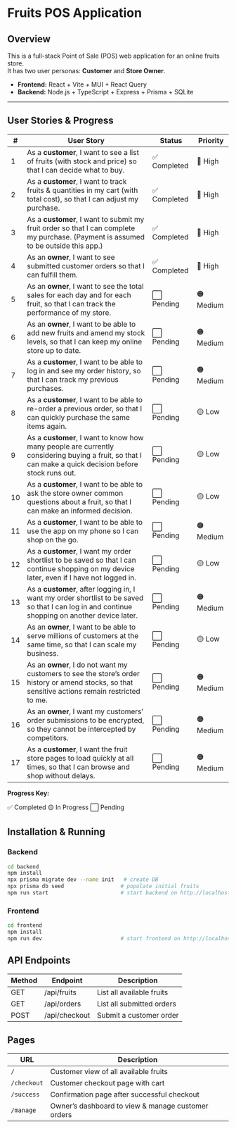 # Fruits POS Application

## Overview

This is a full-stack Point of Sale (POS) web application for an online fruits store.  
It has two user personas: **Customer** and **Store Owner**.

- **Frontend:** React + Vite + MUI + React Query
- **Backend:** Node.js + TypeScript + Express + Prisma + SQLite

---

## User Stories & Progress

| # | User Story                                                                                                                          | Status         | Priority  |
| - | ----------------------------------------------------------------------------------------------------------------------------------- | -------------- | --------- |
| 1 | As a **customer**, I want to see a list of fruits (with stock and price) so that I can decide what to buy.                          | ✅ Completed   | 🔴 High  |
| 2 | As a **customer**, I want to track fruits & quantities in my cart (with total cost), so that I can adjust my purchase.              | ✅ Completed   | 🔴 High  |
| 3 | As a **customer**, I want to submit my fruit order so that I can complete my purchase. (Payment is assumed to be outside this app.) | ✅ Completed   | 🔴 High  |
| 4 | As an **owner**, I want to see submitted customer orders so that I can fulfill them.                                                | ✅ Completed   | 🔴 High  |
| 5  | As an **owner**, I want to see the total sales for each day and for each fruit, so that I can track the performance of my store.                       | ⬜ Pending | 🟠 Medium   |
| 6  | As an **owner**, I want to be able to add new fruits and amend my stock levels, so that I can keep my online store up to date.                         | ⬜ Pending | 🟠 Medium   |
| 7  | As a **customer**, I want to be able to log in and see my order history, so that I can track my previous purchases.                                    | ⬜ Pending | 🟠 Medium   |
| 8  | As a **customer**, I want to be able to re-order a previous order, so that I can quickly purchase the same items again.                                | ⬜ Pending | 🟡 Low      |
| 9  | As a **customer**, I want to know how many people are currently considering buying a fruit, so that I can make a quick decision before stock runs out. | ⬜ Pending | 🟡 Low      |
| 10 | As a **customer**, I want to be able to ask the store owner common questions about a fruit, so that I can make an informed decision.                   | ⬜ Pending | 🟡 Low      |
| 11 | As a **customer**, I want to be able to use the app on my phone so I can shop on the go.                                                               | ⬜ Pending | 🟠 Medium   |
| 12 | As a **customer**, I want my order shortlist to be saved so that I can continue shopping on my device later, even if I have not logged in.             | ⬜ Pending | 🟡 Low      |
| 13 | As a **customer**, after logging in, I want my order shortlist to be saved so that I can log in and continue shopping on another device later.         | ⬜ Pending | 🟠 Medium   |
| 14 | As an **owner**, I want to be able to serve millions of customers at the same time, so that I can scale my business.                                   | ⬜ Pending | 🟡 Low      |
| 15 | As an **owner**, I do not want my customers to see the store’s order history or amend stocks, so that sensitive actions remain restricted to me.       | ⬜ Pending | 🟠 Medium   |
| 16 | As an **owner**, I want my customers’ order submissions to be encrypted, so they cannot be intercepted by competitors.                                 | ⬜ Pending | 🟠 Medium   |
| 17 | As a **customer**, I want the fruit store pages to load quickly at all times, so that I can browse and shop without delays.                            | ⬜ Pending | 🟠 Medium   |

**Progress Key:**

✅ Completed
🟡 In Progress
⬜ Pending

## Installation & Running

### Backend

```bash
cd backend
npm install
npx prisma migrate dev --name init   # create DB
npx prisma db seed                  # populate initial fruits
npm run start                       # start backend on http://localhost:3000
```

### Frontend
```bash
cd frontend
npm install
npm run dev                         # start frontend on http://localhost:5173 (default)
```

## API Endpoints
| Method | Endpoint      | Description               |
| ------ | ------------- | ------------------------- |
| GET    | /api/fruits   | List all available fruits |
| GET    | /api/orders   | List all submitted orders |
| POST   | /api/checkout | Submit a customer order   |

## Pages
| URL         | Description                                        |
| ----------- | -------------------------------------------------- |
| `/`         | Customer view of all available fruits              |
| `/checkout` | Customer checkout page with cart                   |
| `/success`  | Confirmation page after successful checkout        |
| `/manage`   | Owner’s dashboard to view & manage customer orders |




